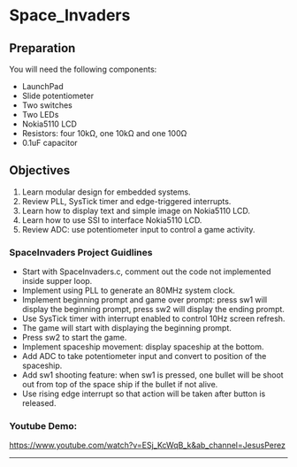 # Space_Invaders

## Preparation
You will need the following components:
- LaunchPad
- Slide potentiometer
- Two switches
- Two LEDs
- Nokia5110 LCD
- Resistors: four 10kΩ, one 10kΩ and one 100Ω
- 0.1uF capacitor

## Objectives
1. Learn modular design for embedded systems.
2. Review PLL, SysTick timer and edge-triggered interrupts.
3. Learn how to display text and simple image on Nokia5110 LCD.
4. Learn how to use SSI to interface Nokia5110 LCD.
5. Review ADC: use potentiometer input to control a game activity.

### SpaceInvaders Project Guidlines
- Start with SpaceInvaders.c, comment out the code not implemented inside supper loop.
- Implement using PLL to generate an 80MHz system clock.
- Implement beginning prompt and game over prompt: press sw1 will display the beginning prompt, press sw2 will display the ending prompt.
- Use SysTick timer with interrupt enabled to control 10Hz screen refresh.
- The game will start with displaying the beginning prompt.
- Press sw2 to start the game.
- Implement spaceship movement: display spaceship at the bottom.
- Add ADC to take potentiometer input and convert to position of the spaceship.
- Add sw1 shooting feature: when sw1 is pressed, one bullet will be shoot out from top of the space ship if the bullet if not alive.
- Use rising edge interrupt so that action will be taken after button is released.

### Youtube Demo:

https://www.youtube.com/watch?v=ESj_KcWqB_k&ab_channel=JesusPerez

---

